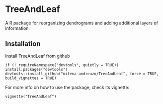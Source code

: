 # TreeAndLeaf 
A R package for reorganizing dendrograms and adding additional layers of information.

## Installation
Install TreeAndLeaf from github

```{r}
if (! requireNamespace("devtools", quietly = TRUE))
install.packages("devtools")
devtools::install_github("milena-andreuzo/TreeAndLeaf", force = TRUE, build_vignettes = TRUE)
```

For more info on how to use the package, check its vignette:

```{r}
vignette("TreeAndLeaf")
```
